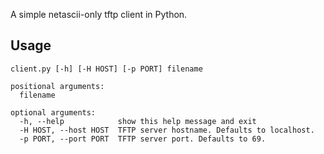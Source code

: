 A simple netascii-only tftp client in Python.

Usage
-----

```
client.py [-h] [-H HOST] [-p PORT] filename

positional arguments:
  filename

optional arguments:
  -h, --help            show this help message and exit
  -H HOST, --host HOST  TFTP server hostname. Defaults to localhost.
  -p PORT, --port PORT  TFTP server port. Defaults to 69.
```


